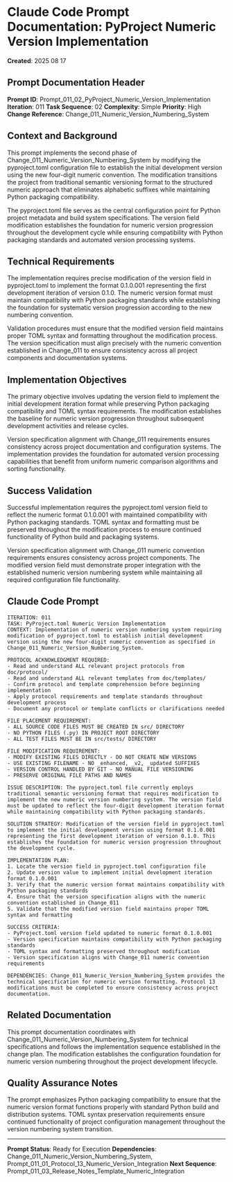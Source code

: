 # Claude Code Prompt Documentation: PyProject Numeric Version Implementation

**Created**: 2025 08 17

## Prompt Documentation Header

**Prompt ID**: Prompt_011_02_PyProject_Numeric_Version_Implementation
**Iteration**: 011
**Task Sequence**: 02
**Complexity**: Simple
**Priority**: High
**Change Reference**: Change_011_Numeric_Version_Numbering_System

## Context and Background

This prompt implements the second phase of Change_011_Numeric_Version_Numbering_System by modifying the pyproject.toml configuration file to establish the initial development version using the new four-digit numeric convention. The modification transitions the project from traditional semantic versioning format to the structured numeric approach that eliminates alphabetic suffixes while maintaining Python packaging compatibility.

The pyproject.toml file serves as the central configuration point for Python project metadata and build system specifications. The version field modification establishes the foundation for numeric version progression throughout the development cycle while ensuring compatibility with Python packaging standards and automated version processing systems.

## Technical Requirements

The implementation requires precise modification of the version field in pyproject.toml to implement the format 0.1.0.001 representing the first development iteration of version 0.1.0. The numeric version format must maintain compatibility with Python packaging standards while establishing the foundation for systematic version progression according to the new numbering convention.

Validation procedures must ensure that the modified version field maintains proper TOML syntax and formatting throughout the modification process. The version specification must align precisely with the numeric convention established in Change_011 to ensure consistency across all project components and documentation systems.

## Implementation Objectives

The primary objective involves updating the version field to implement the initial development iteration format while preserving Python packaging compatibility and TOML syntax requirements. The modification establishes the baseline for numeric version progression throughout subsequent development activities and release cycles.

Version specification alignment with Change_011 requirements ensures consistency across project documentation and configuration systems. The implementation provides the foundation for automated version processing capabilities that benefit from uniform numeric comparison algorithms and sorting functionality.

## Success Validation

Successful implementation requires the pyproject.toml version field to reflect the numeric format 0.1.0.001 with maintained compatibility with Python packaging standards. TOML syntax and formatting must be preserved throughout the modification process to ensure continued functionality of Python build and packaging systems.

Version specification alignment with Change_011 numeric convention requirements ensures consistency across project components. The modified version field must demonstrate proper integration with the established numeric version numbering system while maintaining all required configuration file functionality.

## Claude Code Prompt

```
ITERATION: 011
TASK: PyProject.toml Numeric Version Implementation
CONTEXT: Implementation of numeric version numbering system requiring modification of pyproject.toml to establish initial development version using the new four-digit numeric convention as specified in Change_011_Numeric_Version_Numbering_System.

PROTOCOL ACKNOWLEDGMENT REQUIRED:
- Read and understand ALL relevant project protocols from doc/protocol/
- Read and understand ALL relevant templates from doc/templates/
- Confirm protocol and template comprehension before beginning implementation
- Apply protocol requirements and template standards throughout development process
- Document any protocol or template conflicts or clarifications needed

FILE PLACEMENT REQUIREMENT:
- ALL SOURCE CODE FILES MUST BE CREATED IN src/ DIRECTORY
- NO PYTHON FILES (.py) IN PROJECT ROOT DIRECTORY
- ALL TEST FILES MUST BE IN src/tests/ DIRECTORY

FILE MODIFICATION REQUIREMENT:
- MODIFY EXISTING FILES DIRECTLY - DO NOT CREATE NEW VERSIONS
- USE EXISTING FILENAME - NO _enhanced, _v2, _updated SUFFIXES
- VERSION CONTROL HANDLED BY GIT - NO MANUAL FILE VERSIONING
- PRESERVE ORIGINAL FILE PATHS AND NAMES

ISSUE DESCRIPTION: The pyproject.toml file currently employs traditional semantic versioning format that requires modification to implement the new numeric version numbering system. The version field must be updated to reflect the four-digit development iteration format while maintaining compatibility with Python packaging standards.

SOLUTION STRATEGY: Modification of the version field in pyproject.toml to implement the initial development version using format 0.1.0.001 representing the first development iteration of version 0.1.0. This establishes the foundation for numeric version progression throughout the development cycle.

IMPLEMENTATION PLAN:
1. Locate the version field in pyproject.toml configuration file
2. Update version value to implement initial development iteration format 0.1.0.001
3. Verify that the numeric version format maintains compatibility with Python packaging standards
4. Ensure that the version specification aligns with the numeric convention established in Change_011
5. Validate that the modified version field maintains proper TOML syntax and formatting

SUCCESS CRITERIA:
- PyProject.toml version field updated to numeric format 0.1.0.001
- Version specification maintains compatibility with Python packaging standards
- TOML syntax and formatting preserved throughout modification
- Version specification aligns with Change_011 numeric convention requirements

DEPENDENCIES: Change_011_Numeric_Version_Numbering_System provides the technical specification for numeric version formatting. Protocol 13 modifications must be completed to ensure consistency across project documentation.
```

## Related Documentation

This prompt documentation coordinates with Change_011_Numeric_Version_Numbering_System for technical specifications and follows the implementation sequence established in the change plan. The modification establishes the configuration foundation for numeric version numbering throughout the project development lifecycle.

## Quality Assurance Notes

The prompt emphasizes Python packaging compatibility to ensure that the numeric version format functions properly with standard Python build and distribution systems. TOML syntax preservation requirements ensure continued functionality of project configuration management throughout the version numbering system transition.

---

**Prompt Status**: Ready for Execution
**Dependencies**: Change_011_Numeric_Version_Numbering_System, Prompt_011_01_Protocol_13_Numeric_Version_Integration
**Next Sequence**: Prompt_011_03_Release_Notes_Template_Numeric_Integration